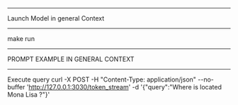 ********************************************
Launch Model in general Context
********************************************

make run 

********************************************
PROMPT EXAMPLE IN GENERAL CONTEXT
********************************************

Execute query
curl -X POST -H "Content-Type: application/json" --no-buffer 'http://127.0.0.1:3030/token_stream' -d '{"query":"Where is located Mona Lisa ?"}'

